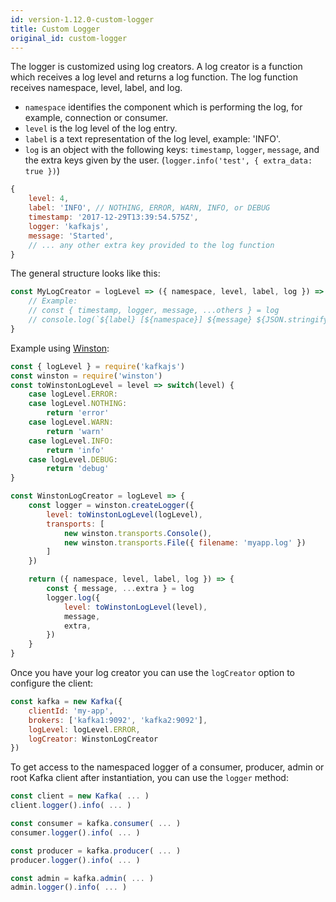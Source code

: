 ```yaml
---
id: version-1.12.0-custom-logger
title: Custom Logger
original_id: custom-logger
---
```


The logger is customized using log creators. A log creator is a function which receives a log level and returns a log function. The log function receives namespace, level, label, and log.

- `namespace` identifies the component which is performing the log, for example, connection or consumer.
- `level` is the log level of the log entry.
- `label` is a text representation of the log level, example: 'INFO'.
- `log` is an object with the following keys: `timestamp`, `logger`, `message`, and the extra keys given by the user. (`logger.info('test', { extra_data: true })`)

```javascript
{
    level: 4,
    label: 'INFO', // NOTHING, ERROR, WARN, INFO, or DEBUG
    timestamp: '2017-12-29T13:39:54.575Z',
    logger: 'kafkajs',
    message: 'Started',
    // ... any other extra key provided to the log function
}
```

The general structure looks like this:

```javascript
const MyLogCreator = logLevel => ({ namespace, level, label, log }) => {
    // Example:
    // const { timestamp, logger, message, ...others } = log
    // console.log(`${label} [${namespace}] ${message} ${JSON.stringify(others)}`)
}
```

Example using [Winston](https://github.com/winstonjs/winston):

```javascript
const { logLevel } = require('kafkajs')
const winston = require('winston')
const toWinstonLogLevel = level => switch(level) {
    case logLevel.ERROR:
    case logLevel.NOTHING:
        return 'error'
    case logLevel.WARN:
        return 'warn'
    case logLevel.INFO:
        return 'info'
    case logLevel.DEBUG:
        return 'debug'
}

const WinstonLogCreator = logLevel => {
    const logger = winston.createLogger({
        level: toWinstonLogLevel(logLevel),
        transports: [
            new winston.transports.Console(),
            new winston.transports.File({ filename: 'myapp.log' })
        ]
    })

    return ({ namespace, level, label, log }) => {
        const { message, ...extra } = log
        logger.log({
            level: toWinstonLogLevel(level),
            message,
            extra,
        })
    }
}
```

Once you have your log creator you can use the `logCreator` option to configure the client:

```javascript
const kafka = new Kafka({
    clientId: 'my-app',
    brokers: ['kafka1:9092', 'kafka2:9092'],
    logLevel: logLevel.ERROR,
    logCreator: WinstonLogCreator
})
```

To get access to the namespaced logger of a consumer, producer, admin or root Kafka client after instantiation, you can use the `logger` method:

```javascript
const client = new Kafka( ... )
client.logger().info( ... )

const consumer = kafka.consumer( ... )
consumer.logger().info( ... )

const producer = kafka.producer( ... )
producer.logger().info( ... )

const admin = kafka.admin( ... )
admin.logger().info( ... )
```
